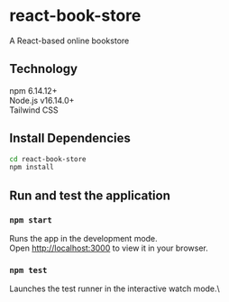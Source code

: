 # react-book-store
A React-based online bookstore

## Technology

npm 6.14.12+\
Node.js v16.14.0+\
Tailwind CSS

## Install Dependencies

```sh
cd react-book-store
npm install
```

## Run and test the application

### `npm start`

Runs the app in the development mode.\
Open [http://localhost:3000](http://localhost:3000) to view it in your browser.

### `npm test`

Launches the test runner in the interactive watch mode.\